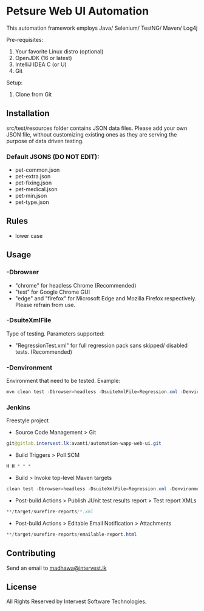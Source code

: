 # Petsure Web UI Automation

This automation framework employs Java/ Selenium/ TestNG/ Maven/ Log4j

Pre-requisites:
1. Your favorite Linux distro (optional)
2. OpenJDK (16 or latest)
3. IntelliJ IDEA C (or U)
4. Git

Setup:

1. Clone from Git 

## Installation

src/test/resources folder contains JSON data files.
Please add your own JSON file, without customizing existing ones as they are serving the purpose of data driven testing.

### Default JSONS (DO NOT EDIT):
* pet-common.json
* pet-extra.json
* pet-fixing.json
* pet-medical.json
* pet-min.json
* pet-type.json

## Rules

* lower case

## Usage

### -Dbrowser

* "chrome" for headless Chrome (Recommended)
* "test" for Google Chrome GUI
* "edge" and "firefox" for Microsoft Edge and Mozilla Firefox respectively. Please refrain from use.

### -DsuiteXmlFile

Type of testing. Parameters supported:
* "RegressionTest.xml" for full regression pack sans skipped/ disabled tests. (Recommended)

### -Denvironment

Environment that need to be tested. Example:

```java
mvn clean test -Dbrowser=headless -DsuiteXmlFile=Regression.xml -Denvironment=exaltwebuat.petsure.com
```

### Jenkins
Freestyle project
* Source Code Management > Git

```java
git@gitlab.intervest.lk:avanti/automation-wapp-web-ui.git
```

* Build Triggers > Poll SCM

```java
H H * * *
```

* Build > Invoke top-level Maven targets

```java
clean test -Dbrowser=headless -DsuiteXmlFile=Regression.xml -Denvironment=exaltwebuat.petsure.com
```

* Post-build Actions > Publish JUnit test results report > Test report XMLs

```java
**/target/surefire-reports/*.xml
```

* Post-build Actions > Editable Email Notification > Attachments

```java
**/target/surefire-reports/emailable-report.html
```

## Contributing

Send an email to madhawa@intervest.lk

## License
All Rights Reserved by Intervest Software Technologies.